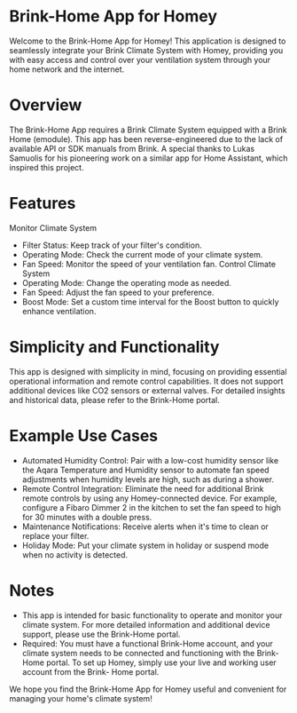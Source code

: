# Brink-Home App for Homey
Welcome to the Brink-Home App for Homey! This application is designed to
seamlessly integrate your Brink Climate System with Homey, providing you with easy
access and control over your ventilation system through your home network and the
internet.

# Overview
The Brink-Home App requires a Brink Climate System equipped with a Brink Home
(emodule). This app has been reverse-engineered due to the lack of available API or
SDK manuals from Brink. A special thanks to Lukas Samuolis for his pioneering
work on a similar app for Home Assistant, which inspired this project.

# Features
Monitor Climate System
- Filter Status: Keep track of your filter's condition.
- Operating Mode: Check the current mode of your climate system.
- Fan Speed: Monitor the speed of your ventilation fan.
Control Climate System
- Operating Mode: Change the operating mode as needed.
- Fan Speed: Adjust the fan speed to your preference.
- Boost Mode: Set a custom time interval for the Boost button to quickly
enhance ventilation.

# Simplicity and Functionality
This app is designed with simplicity in mind, focusing on providing essential
operational information and remote control capabilities. It does not support additional
devices like CO2 sensors or external valves. For detailed insights and historical data,
please refer to the Brink-Home portal.

# Example Use Cases
- Automated Humidity Control: Pair with a low-cost humidity sensor like the
Aqara Temperature and Humidity sensor to automate fan speed adjustments
when humidity levels are high, such as during a shower.
- Remote Control Integration: Eliminate the need for additional Brink remote
controls by using any Homey-connected device. For example, configure a
Fibaro Dimmer 2 in the kitchen to set the fan speed to high for 30 minutes
with a double press.
- Maintenance Notifications: Receive alerts when it's time to clean or replace
your filter.
- Holiday Mode: Put your climate system in holiday or suspend mode when no
activity is detected.

# Notes
- This app is intended for basic functionality to operate and monitor your climate
system. For more detailed information and additional device support, please
use the Brink-Home portal.
- Required: You must have a functional Brink-Home account, and your climate
system needs to be connected and functioning with the Brink-Home portal. To
set up Homey, simply use your live and working user account from the Brink-
Home portal.

We hope you find the Brink-Home App for Homey useful and convenient for
managing your home's climate system!